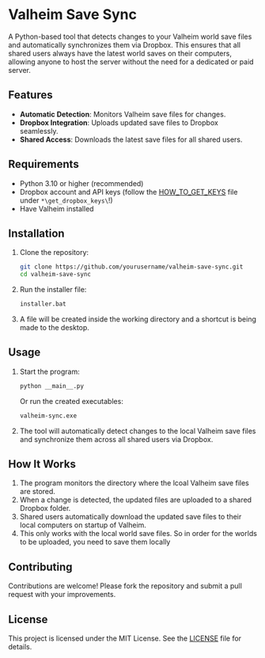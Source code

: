 # Valheim Save Sync

A Python-based tool that detects changes to your Valheim world save files and automatically synchronizes them via Dropbox. This ensures that all shared users always have the latest world saves on their computers, allowing anyone to host the server without the need for a dedicated or paid server.

## Features

- **Automatic Detection**: Monitors Valheim save files for changes.
- **Dropbox Integration**: Uploads updated save files to Dropbox seamlessly.
- **Shared Access**: Downloads the latest save files for all shared users.

## Requirements

- Python 3.10 or higher (recommended)
- Dropbox account and API keys (follow the [HOW_TO_GET_KEYS](get_dropbox_keys/HOW_TO_GET_KEYS.md) file under `*\get_dropbox_keys\`!)
- Have Valheim installed

## Installation

1. Clone the repository:
   ```bash
   git clone https://github.com/yourusername/valheim-save-sync.git
   cd valheim-save-sync
   ```
2. Run the installer file:
   ```bash
   installer.bat
   ```
3. A file will be created inside the working directory and a shortcut is being made to the desktop.

## Usage

1. Start the program:
   ```bash
   python __main__.py
   ```
   Or run the created executables:
   ```bash
   valheim-sync.exe
   ```
2. The tool will automatically detect changes to the local Valheim save files and synchronize them across all shared users via Dropbox.

## How It Works

1. The program monitors the directory where the lcoal Valheim save files are stored.
2. When a change is detected, the updated files are uploaded to a shared Dropbox folder.
3. Shared users automatically download the updated save files to their local computers on startup of Valheim.
4. This only works with the local world save files. So in order for the worlds to be uploaded, you need to save them locally

## Contributing

Contributions are welcome! Please fork the repository and submit a pull request with your improvements.

## License

This project is licensed under the MIT License. See the [LICENSE](LICENSE.txt) file for details.
